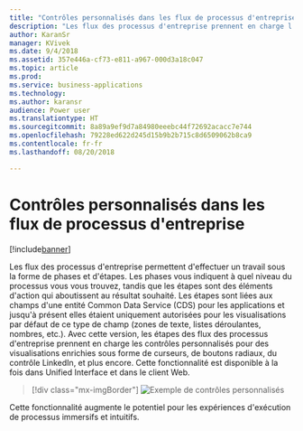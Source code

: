 ```yaml
---
title: "Contrôles personnalisés dans les flux de processus d'entreprise"
description: "Les flux des processus d'entreprise prennent en charge l'ensemble des fonctionnalités de formulaire, y compris les contrôles personnalisés et les règles métier."
author: KaranSr
manager: KVivek
ms.date: 9/4/2018
ms.assetid: 357e446a-cf73-e811-a967-000d3a18c047
ms.topic: article
ms.prod: 
ms.service: business-applications
ms.technology: 
ms.author: karansr
audience: Power user
ms.translationtype: HT
ms.sourcegitcommit: 8a89a9ef9d7a84980eeebc44f72692acacc7e744
ms.openlocfilehash: 79228ed622d245d15b9b2b715c8d6509062b8ca9
ms.contentlocale: fr-fr
ms.lasthandoff: 08/20/2018

---
```

# <a name="custom-controls-in-business-process-flows"></a>Contrôles personnalisés dans les flux de processus d'entreprise


[!include[banner](../../includes/banner.md)]

Les flux des processus d'entreprise permettent d'effectuer un travail sous la forme de phases et d'étapes. Les phases vous indiquent à quel niveau du processus vous vous trouvez, tandis que les étapes sont des éléments d'action qui aboutissent au résultat souhaité. Les étapes sont liées aux champs d'une entité Common Data Service (CDS) pour les applications et jusqu'à présent elles étaient uniquement autorisées pour les visualisations par défaut de ce type de champ (zones de texte, listes déroulantes, nombres, etc.). Avec cette version, les étapes des flux des processus d'entreprise prennent en charge les contrôles personnalisés pour des visualisations enrichies sous forme de curseurs, de boutons radiaux, du contrôle LinkedIn, et plus encore. Cette fonctionnalité est disponible à la fois dans Unified Interface et dans le client Web.

> [!div class="mx-imgBorder"]
> ![Exemple de contrôles personnalisés](media/custom-controls_01.png "Exemple de contrôles personnalisés")

Cette fonctionnalité augmente le potentiel pour les expériences d'exécution de processus immersifs et intuitifs.


